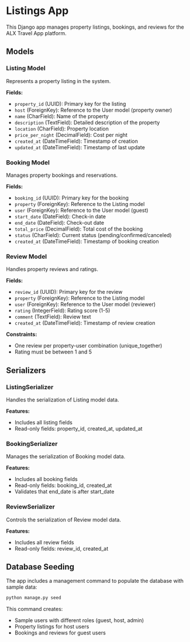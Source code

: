 # Listings App

This Django app manages property listings, bookings, and reviews for the ALX Travel App platform.

## Models

### Listing Model
Represents a property listing in the system.

**Fields:**
- `property_id` (UUID): Primary key for the listing
- `host` (ForeignKey): Reference to the User model (property owner)
- `name` (CharField): Name of the property
- `description` (TextField): Detailed description of the property
- `location` (CharField): Property location
- `price_per_night` (DecimalField): Cost per night
- `created_at` (DateTimeField): Timestamp of creation
- `updated_at` (DateTimeField): Timestamp of last update

### Booking Model
Manages property bookings and reservations.

**Fields:**
- `booking_id` (UUID): Primary key for the booking
- `property` (ForeignKey): Reference to the Listing model
- `user` (ForeignKey): Reference to the User model (guest)
- `start_date` (DateField): Check-in date
- `end_date` (DateField): Check-out date
- `total_price` (DecimalField): Total cost of the booking
- `status` (CharField): Current status (pending/confirmed/canceled)
- `created_at` (DateTimeField): Timestamp of booking creation

### Review Model
Handles property reviews and ratings.

**Fields:**
- `review_id` (UUID): Primary key for the review
- `property` (ForeignKey): Reference to the Listing model
- `user` (ForeignKey): Reference to the User model (reviewer)
- `rating` (IntegerField): Rating score (1-5)
- `comment` (TextField): Review text
- `created_at` (DateTimeField): Timestamp of review creation

**Constraints:**
- One review per property-user combination (unique_together)
- Rating must be between 1 and 5

## Serializers

### ListingSerializer
Handles the serialization of Listing model data.

**Features:**
- Includes all listing fields
- Read-only fields: property_id, created_at, updated_at

### BookingSerializer
Manages the serialization of Booking model data.

**Features:**
- Includes all booking fields
- Read-only fields: booking_id, created_at
- Validates that end_date is after start_date

### ReviewSerializer
Controls the serialization of Review model data.

**Features:**
- Includes all review fields
- Read-only fields: review_id, created_at

## Database Seeding

The app includes a management command to populate the database with sample data:

```bash
python manage.py seed
```

This command creates:
- Sample users with different roles (guest, host, admin)
- Property listings for host users
- Bookings and reviews for guest users 